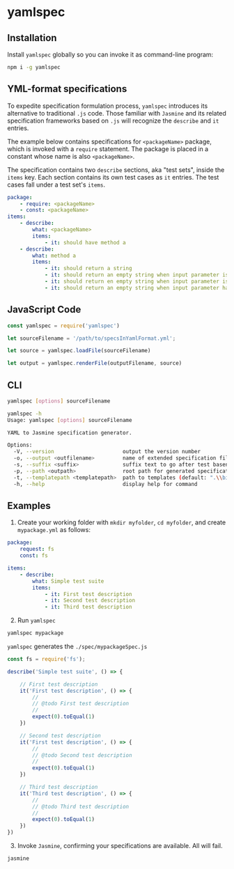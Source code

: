 # yamlspec

## Installation

Install `yamlspec` globally so you can invoke it as command-line program:

```bash
npm i -g yamlspec
```

## YML-format specifications

To expedite specification formulation process, `yamlspec` introduces its alternative to traditional `.js` code. Those familiar with `Jasmine` and its related specification frameworks based on `.js` will recognize the `describe` and `it` entries.

The example below contains specifications for `<packageName>` package, which is invoked with a `require` statement. The package is placed in a constant whose name is also `<packageName>`.

The specification contains two `describe` sections, aka "test sets", inside the `items` key. Each section contains its own test cases as `it` entries. The test cases fall under a test set's `items`.

```yaml
package:
    - require: <packageName>
    - const: <packageName>
items:
    - describe:
        what: <packageName>
        items:
            - it: should have method a
    - describe:
        what: method a
        items:
            - it: should return a string
            - it: should return an empty string when input parameter is empty
            - it: should return en empty string when input parameter is not specified
            - it: should return an empty string when input parameter has only delimiters 
```

## JavaScript Code

```js
const yamlspec = require('yamlspec')

let sourceFilename = '/path/to/specsInYamlFormat.yml';

let source = yamlspec.loadFile(sourceFilename)

let output = yamlspec.renderFile(outputFilename, source)
```

## CLI

```bash
yamlspec [options] sourceFilename
```
```bash
yamlspec -h
Usage: yamlspec [options] sourceFilename

YAML to Jasmine specification generator.

Options:
  -V, --version                      output the version number
  -o, --output <outfilename>         name of extended specification filename
  -s, --suffix <suffix>              suffix text to go after test basename (default: "Spec")
  -p, --path <outpath>               root path for generated specification files (default: "./spec")
  -t, --templatepath <templatepath>  path to templates (default: ".\\bin\\templates")
  -h, --help                         display help for command
```


## Examples

1. Create your working folder with `mkdir myfolder`, `cd myfolder`, and create `mypackage.yml` as follows:

```yaml
package:
    request: fs
    const: fs

items:
    - describe:
        what: Simple test suite
        items:
            - it: First test description
            - it: Second test description
            - it: Third test description
```

2. Run `yamlspec`

```bash
yamlspec mypackage
```

`yamlspec` generates the `./spec/mypackageSpec.js`

```js
const fs = require('fs');

describe('Simple test suite', () => {

    // First test description
    it('First test description', () => {
        //
        // @todo First test description
        //
        expect(0).toEqual(1)
    })

    // Second test description
    it('First test description', () => {
        //
        // @todo Second test description
        //
        expect(0).toEqual(1)
    })

    // Third test description
    it('Third test description', () => {
        //
        // @todo Third test description
        //
        expect(0).toEqual(1)
    })
})
```

3. Invoke `Jasmine`, confirming your specifications are available. All will fail.

```bash
jasmine
```

